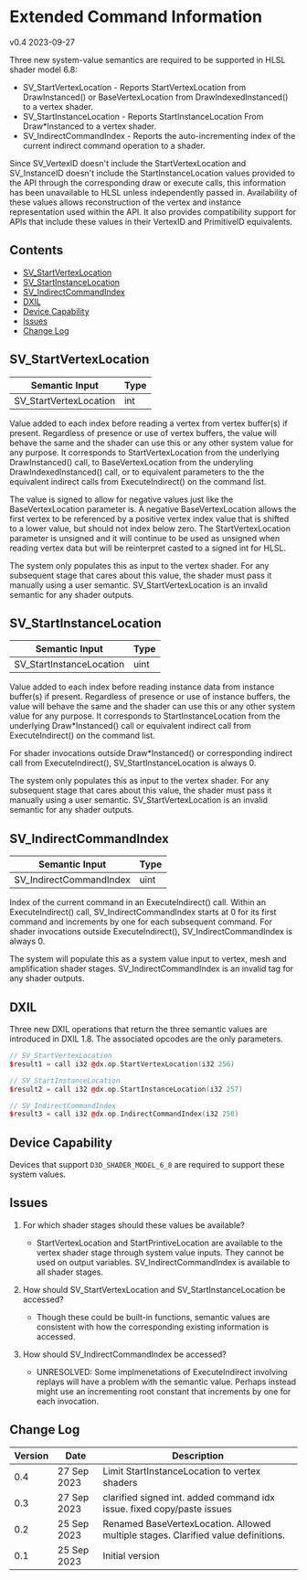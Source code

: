 # Extended Command Information

v0.4 2023-09-27

Three new system-value semantics are required to be supported in HLSL shader model 6.8:

* SV_StartVertexLocation -
 Reports StartVertexLocation from DrawInstanced()
 or BaseVertexLocation from DrawIndexedInstanced() to a vertex shader.
* SV_StartInstanceLocation -
 Reports StartInstanceLocation From Draw*Instanced to a vertex shader.
* SV_IndirectCommandIndex -
 Reports the auto-incrementing index of the current indirect command operation
 to a shader.

Since SV_VertexID doesn't include the StartVertexLocation
 and SV_InstanceID doesn't include the StartInstanceLocation values provided to the API
 through the corresponding draw or execute calls,
 this information has been unavailable to HLSL unless independently passed in.
Availability of these values allows reconstruction of the vertex and instance representation
 used within the API.
It also provides compatibility support for APIs that include these values
 in their VertexID and PrimitiveID equivalents.

## Contents

* [SV_StartVertexLocation](#sv_startvertexlocation)
* [SV_StartInstanceLocation](#sv_startinstancelocation)
* [SV_IndirectCommandIndex](#sv_indirectcommandindex)
* [DXIL](#dxil)
* [Device Capability](#device-capability)
* [Issues](#issues)
* [Change Log](#change-log)

## SV_StartVertexLocation

| Semantic Input | Type |
|---------------------------|--------|
| SV_StartVertexLocation | int |

Value added to each index before reading a vertex from vertex buffer(s) if present.
Regardless of presence or use of vertex buffers,
 the value will behave the same and the shader can use this
 or any other system value for any purpose.
It corresponds to StartVertexLocation from the underlying DrawInstanced() call,
 to BaseVertexLocation from the underyling DrawIndexedInstanced() call,
 or to equivalent parameters to the the equivalent indirect calls from ExecuteIndirect()
 on the command list.

The value is signed to allow for negative values
 just like the BaseVertexLocation parameter is.
A negative BaseVertexLocation allows the first vertex to be referenced
 by a positive vertex index value that is shifted to a lower value,
 but should not index below zero.
The StartVertexLocation parameter is unsigned and
 it will continue to be used as unsigned when reading vertex data
 but will be reinterpret casted to a signed int for HLSL.

The system only populates this as input to the vertex shader.
For any subsequent stage that cares about this value, the shader must pass it manually
 using a user semantic.
SV_StartVertexLocation is an invalid semantic for any shader outputs.

## SV_StartInstanceLocation

| Semantic Input | Type |
|---------------------------|--------|
| SV_StartInstanceLocation  | uint       |

Value added to each index before reading instance data from instance buffer(s) if present.
Regardless of presence or use of instance buffers,
 the value will behave the same and the shader can use this
 or any other system value for any purpose.
It corresponds to StartInstanceLocation from the underlying Draw*Instanced() call
 or equivalent indirect call from ExecuteIndirect() on the command list.

For shader invocations outside Draw*Instanced()
 or corresponding indirect call from ExecuteIndirect(),
 SV_StartInstanceLocation is always 0.

The system only populates this as input to the vertex shader.
For any subsequent stage that cares about this value, the shader must pass it manually
 using a user semantic.
SV_StartVertexLocation is an invalid semantic for any shader outputs.
<!-- See issue 1 -->

## SV_IndirectCommandIndex

| Semantic Input | Type |
|---------------------------|--------|
| SV_IndirectCommandIndex | uint |

Index of the current command in an ExecuteIndirect() call.
Within an ExecuteIndirect() call, SV_IndirectCommandIndex starts at 0 for its first command
 and increments by one for each subsequent command.
For shader invocations outside ExecuteIndirect(), SV_IndirectCommandIndex is always 0.

The system will populate this as a system value input to vertex, mesh and amplification shader stages.
SV_IndirectCommandIndex is an invalid tag for any shader outputs.
<!-- See issue 3 -->

## DXIL

Three new DXIL operations that return the three semantic values are introduced in DXIL 1.8.
The associated opcodes are the only parameters.

```C++
// SV_StartVertexLocation
$result1 = call i32 @dx.op.StartVertexLocation(i32 256)

// SV_StartInstanceLocation
$result2 = call i32 @dx.op.StartInstanceLocation(i32 257)

// SV_IndirectCommandIndex
$result3 = call i32 @dx.op.IndirectCommandIndex(i32 258)
```

## Device Capability

Devices that support `D3D_SHADER_MODEL_6_8` are required to support these system values.

## Issues

1. For which shader stages should these values be available?
   * StartVertexLocation and StartPrintiveLocation are available to the vertex shader
     stage through system value inputs.
     They cannot be used on output variables.
     SV_IndirectCommandIndex is available to all shader stages.

2. How should SV_StartVertexLocation and SV_StartInstanceLocation be accessed?
   * Though these could be built-in functions,
     semantic values are consistent with how the corresponding existing information
     is accessed.

3. How should SV_IndirectCommandIndex be accessed?
   * UNRESOLVED: Some implmenetations of ExecuteIndirect involving replays
     will have a problem with the semantic value.
     Perhaps instead might use an incrementing root constant
     that increments by one for each invocation.

## Change Log

Version|Date|Description
-|-|-
0.4|27 Sep 2023|Limit StartInstanceLocation to vertex shaders
0.3|27 Sep 2023|clarified signed int. added command idx issue. fixed copy/paste issues
0.2|25 Sep 2023|Renamed BaseVertexLocation. Allowed multiple stages. Clarified value definitions.
0.1|25 Sep 2023|Initial version
